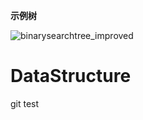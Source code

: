 **示例树**

![binarysearchtree_improved](D:\golang\DataStructure\binarysearchtree_improved.png)

# DataStructure

git test
